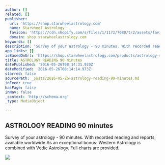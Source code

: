 ```yaml
---
author: []
related: []
publisher:
  url: 'https://shop.starwheelastrology.com'
  name: Starwheel Astrology
  favicon: 'https://cdn.shopify.com/s/files/1/1172/7080/t/2/assets/favicon.ico?10426267997757108565'
  domain: shop.starwheelastrology.com
keywords: []
description: 'Survey of your astrology - 90 minutes. With recorded reading and reports, available worldwide.As an exceptional bonus: Western Astrology is combined with Vedic Astrology. Full charts are provided.'
app_links: []
isBasedOnUrl: 'https://shop.starwheelastrology.com/products/astrology-reading-b'
title: ASTROLOGY READING 90 minutes
datePublished: '2016-05-26T08:14:31.920Z'
dateModified: '2016-05-26T08:14:14.973Z'
starred: false
sourcePath: _posts/2016-05-26-astrology-reading-90-minutes.md
inFeed: true
hasPage: false
inNav: false
_context: 'http://schema.org'
_type: MediaObject

---
```

<article style=""><h1>ASTROLOGY READING 90 minutes</h1><p>Survey of your astrology - 90 minutes. With recorded reading and reports, available worldwide.As an exceptional bonus: Western Astrology is combined with Vedic Astrology. Full charts are provided.</p><img src="http://cdn.shopify.com/s/files/1/1172/7080/products/Astrol_Reading_90_min_website_and_header_grande.jpg?v=1455972798" /></article>